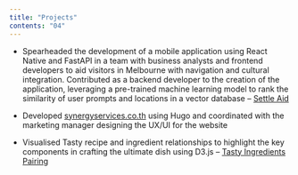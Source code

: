 ```yaml
---
title: "Projects"
contents: "04"
---
```


- Spearheaded the development of a mobile application using React Native and FastAPI in a team with business analysts and frontend developers to aid
  visitors in Melbourne with navigation and cultural integration. Contributed as a backend developer to the creation of the
  application, leveraging a pre-trained machine learning model to rank the similarity of user prompts and locations in a
  vector database – <a class="text-teal-600" target="_blank" href="https://topmello.github.io/">Settle Aid</a>

- Developed <a class="text-teal-600" target="_blank" href="synergyservices.co.th">synergyservices.co.th</a> using Hugo and coordinated with the marketing manager
  designing the UX/UI for the website

- Visualised Tasty recipe and ingredient relationships to highlight the key components in crafting the ultimate dish using
  D3.js – <a class="text-teal-600" target="_blank" href="https://jirathip-k.github.io/tasty-datavis/">Tasty Ingredients Pairing</a>
